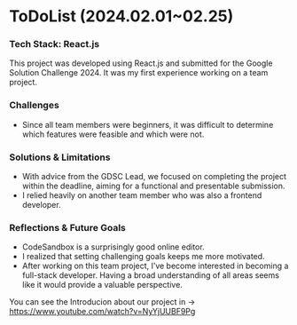 # ToDoList (2024.02.01~02.25)

### Tech Stack: React.js

This project was developed using React.js and submitted for the Google Solution Challenge 2024. It was my first experience working on a team project.

### Challenges

- Since all team members were beginners, it was difficult to determine which features were feasible and which were not.

### Solutions & Limitations

- With advice from the GDSC Lead, we focused on completing the project within the deadline, aiming for a functional and presentable submission.
- I relied heavily on another team member who was also a frontend developer.

### Reflections & Future Goals

- CodeSandbox is a surprisingly good online editor.
- I realized that setting challenging goals keeps me more motivated.
- After working on this team project, I’ve become interested in becoming a full-stack developer. Having a broad understanding of all areas seems like it would provide a valuable perspective.

You can see the Introducion about our project in -> https://www.youtube.com/watch?v=NyYjUUBF9Pg

